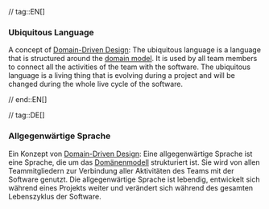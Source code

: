 // tag::EN[]
### Ubiquitous Language
A concept of [Domain-Driven Design](#term-DDD): The ubiquitous language is a language that is structured around the [domain model](#term-domain-model). It is used by all team members to connect all the activities of the team with the software. The ubiquitous language is a living thing that is evolving during a project and will be changed during the whole live cycle of the software.


// end::EN[]

// tag::DE[]
### Allgegenwärtige Sprache

Ein Konzept von [Domain-Driven Design](#term-DDD): Eine
allgegenwärtige Sprache ist eine Sprache, die um das
[Domänenmodell](#term-domain-model) strukturiert ist. Sie wird von allen
Teammitgliedern zur Verbindung aller Aktivitäten des Teams mit der
Software genutzt. Die allgegenwärtige Sprache ist lebendig, entwickelt
sich während eines Projekts weiter und verändert sich während des
gesamten Lebenszyklus der Software.

